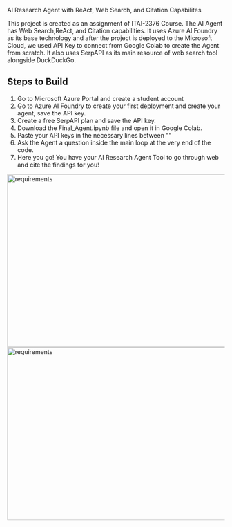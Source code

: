 AI Research Agent with ReAct, Web Search, and Citation Capabilites

This project is created as an assignment of ITAI-2376 Course. The AI Agent has Web Search,ReAct, and Citation capabilities. It uses Azure AI Foundry as its base technology and after the project is deployed to the Microsoft Cloud, we used API Key to connect from Google Colab to create the Agent from scratch. It also uses SerpAPI as its main resource of web search tool alongside DuckDuckGo.

## Steps to Build
1. Go to Microsoft Azure Portal and create a student account
2. Go to Azure AI Foundry to create your first deployment and create your agent, save the API key.
3. Create a free SerpAPI plan and save the API key.
4. Download the Final_Agent.ipynb file and open it in Google Colab.
5. Paste your API keys in the necessary lines between ""
6. Ask the Agent a question inside the main loop at the very end of the code.
7. Here you go! You have your AI Research Agent Tool to go through web and cite the findings for you!


<img src="https://github.com/user-attachments/assets/28dc3eda-2177-4889-af71-eac4d75d217b" alt="requirements" width="600" height="400">

<img src="https://github.com/user-attachments/assets/abf64f96-2167-43b5-b919-97fe0f51dfba" alt="requirements" width="600" height="400">
